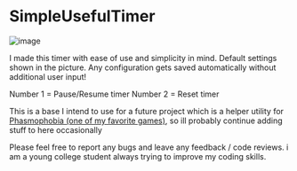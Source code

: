 
# SimpleUsefulTimer
![image](https://github.com/user-attachments/assets/f421d2a1-621c-4b66-a09f-badf1212e44b)

I made this timer with ease of use and simplicity in mind. Default settings shown in the picture. Any configuration gets saved automatically without additional user input!

Number 1 = Pause/Resume timer
Number 2 = Reset timer

This is a base I intend to use for a future project which is a helper utility for [Phasmophobia (one of my favorite games)](https://phasmophobia.fandom.com/wiki/Main_Page), so ill probably continue adding stuff to here occasionally

Please feel free to report any bugs and leave any feedback / code reviews. i am a young college student always trying to improve my coding skills.

